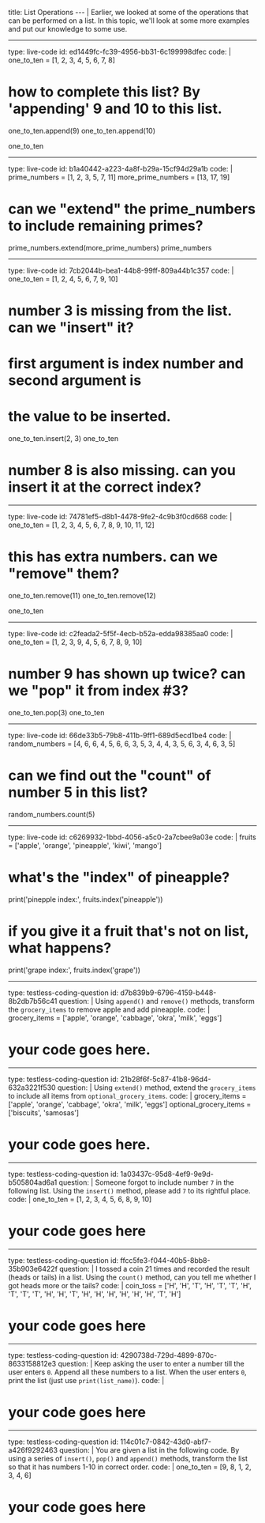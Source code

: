 title: List Operations
--- |
  Earlier, we looked at some of the operations that can be performed on a list. In this topic, we'll look at some more examples and put our knowledge to some use.

---
type: live-code
id: ed1449fc-fc39-4956-bb31-6c199998dfec
code: |
  one_to_ten = [1, 2, 3, 4, 5, 6, 7, 8]

  # how to complete this list? By 'appending' 9 and 10 to this list.
  one_to_ten.append(9)
  one_to_ten.append(10)

  one_to_ten

---
type: live-code
id: b1a40442-a223-4a8f-b29a-15cf94d29a1b
code: |
  prime_numbers = [1, 2, 3, 5, 7, 11]
  more_prime_numbers = [13, 17, 19]

  # can we "extend" the prime_numbers to include remaining primes?
  prime_numbers.extend(more_prime_numbers)
  prime_numbers

---
type: live-code
id: 7cb2044b-bea1-44b8-99ff-809a44b1c357
code: |
  one_to_ten = [1, 2, 4, 5, 6, 7, 9, 10]

  # number 3 is missing from the list. can we "insert" it?
  # first argument is index number and second argument is
  # the value to be inserted.
  one_to_ten.insert(2, 3)
  one_to_ten

  # number 8 is also missing. can you insert it at the correct index?

---
type: live-code
id: 74781ef5-d8b1-4478-9fe2-4c9b3f0cd668
code: |
  one_to_ten = [1, 2, 3, 4, 5, 6, 7, 8, 9, 10, 11, 12]

  # this has extra numbers. can we "remove" them?
  one_to_ten.remove(11)
  one_to_ten.remove(12)

  one_to_ten

---
type: live-code
id: c2feada2-5f5f-4ecb-b52a-edda98385aa0
code: |
  one_to_ten = [1, 2, 3, 9, 4, 5, 6, 7, 8, 9, 10]

  # number 9 has shown up twice? can we "pop" it from index #3?
  one_to_ten.pop(3)
  one_to_ten

---
type: live-code
id: 66de33b5-79b8-411b-9ff1-689d5ecd1be4
code: |
  random_numbers = [4, 6, 6, 4, 5, 6, 6, 3, 5, 3, 4, 4, 3, 5, 6, 3, 4, 6, 3, 5]

  # can we find out the "count" of number 5 in this list?
  random_numbers.count(5)

---
type: live-code
id: c6269932-1bbd-4056-a5c0-2a7cbee9a03e
code: |
  fruits = ['apple', 'orange', 'pineapple', 'kiwi', 'mango']

  # what's the "index" of pineapple?
  print('pinepple index:', fruits.index('pineapple'))

  # if you give it a fruit that's not on list, what happens?
  print('grape index:', fruits.index('grape'))

---
type: testless-coding-question
id: d7b839b9-6796-4159-b448-8b2db7b56c41
question: |
  Using `append()` and `remove()` methods, transform the `grocery_items` to remove apple and add pineapple.
code: |
  grocery_items = ['apple', 'orange', 'cabbage', 'okra', 'milk', 'eggs']

  # your code goes here.

---
type: testless-coding-question
id: 21b28f6f-5c87-41b8-96d4-632a3221f530
question: |
  Using `extend()` method, extend the `grocery_items` to include all items from `optional_grocery_items`.
code: |
  grocery_items = ['apple', 'orange', 'cabbage', 'okra', 'milk', 'eggs']
  optional_grocery_items = ['biscuits', 'samosas']

  # your code goes here.

---
type: testless-coding-question
id: 1a03437c-95d8-4ef9-9e9d-b505804ad6a1
question: |
  Someone forgot to include number `7` in the following list. Using the `insert()` method, please add `7` to its rightful place.
code: |
  one_to_ten = [1, 2, 3, 4, 5, 6, 8, 9, 10]

  # your code goes here

---
type: testless-coding-question
id: ffcc5fe3-f044-40b5-8bb8-35b903e6422f
question: |
  I tossed a coin 21 times and recorded the result (heads or tails) in a list. Using the `count()` method, can you tell me whether I got heads more or the tails?
code: |
  coin_toss = ['H', 'H', 'T', 'H', 'T', 'T', 'H', 'T', 'T', 'T', 'H', 'H', 'T', 'H', 'H', 'H', 'H', 'H', 'H', 'T', 'H']

  # your code goes here

---
type: testless-coding-question
id: 4290738d-729d-4899-870c-8633158812e3
question: |
  Keep asking the user to enter a number till the user enters `0`. Append all these numbers to a list. When the user enters `0`, print the list (just use `print(list_name)`).
code: |
  # your code goes here

---
type: testless-coding-question
id: 114c01c7-0842-43d0-abf7-a426f9292463
question: |
  You are given a list in the following code. By using a series of `insert()`, `pop()` and `append()` methods, transform the list so that it has numbers 1-10 in correct order.
code: |
  one_to_ten = [9, 8, 1, 2, 3, 4, 6]

  # your code goes here
